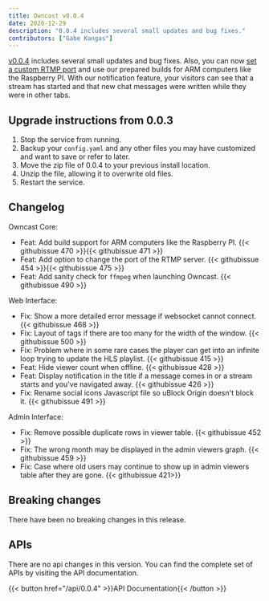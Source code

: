 ```yaml
---
title: Owncast v0.0.4
date: 2020-12-29
description: "0.0.4 includes several small updates and bug fixes."
contributors: ["Gabe Kangas"]
---
```


[v0.0.4](https://github.com/owncast/owncast/milestone/7?closed=1) includes several small updates and bug fixes. 
Also, you can now [set a custom RTMP port](/docs/configuration/#custom-ports) and use our prepared builds for ARM computers like the Raspberry PI.
With our notification feature, your visitors can see that a stream has started and that new chat messages were written while they were in other tabs.

## Upgrade instructions from 0.0.3

1. Stop the service from running.
1. Backup your `config.yaml` and any other files you may have customized and want to save or refer to later.
1. Move the zip file of 0.0.4 to your previous install location.
1. Unzip the file, allowing it to overwrite old files.
1. Restart the service.


## Changelog

Owncast Core:
* Feat: Add build support for ARM computers like the Raspberry PI. {{< githubissue 470 >}}{{< githubissue 471 >}}
* Feat: Add option to change the port of the RTMP server. {{< githubissue 454 >}}{{< githubissue 475 >}}
* Feat: Add sanity check for `ffmpeg` when launching Owncast. {{< githubissue 490 >}}

Web Interface:
* Fix: Show a more detailed error message if websocket cannot connect. {{< githubissue 468 >}}
* Fix: Layout of tags if there are too many for the width of the window. {{< githubissue 500 >}}
* Fix: Problem where in some rare cases the player can get into an infinite loop trying to update the HLS playlist. {{< githubissue 415 >}}
* Feat: Hide viewer count when offline. {{< githubissue 428 >}}
* Feat: Display notification in the title if a message comes in or a stream starts and you've navigated away. {{< githubissue 426 >}}
* Fix: Rename social icons Javascript file so uBlock Origin doesn't block it. {{< githubissue 491 >}}

Admin Interface:
* Fix: Remove possible duplicate rows in viewer table. {{< githubissue 452 >}}
* Fix: The wrong month may be displayed in the admin viewers graph. {{< githubissue 459 >}}
* Fix: Case where old users may continue to show up in admin viewers table after they are gone. {{< githubissue 421>}}

## Breaking changes

There have been no breaking changes in this release.


## APIs

There are no api changes in this version. You can find the complete set of APIs by visiting the API documentation.

{{< button href="/api/0.0.4" >}}API Documentation{{< /button >}}
